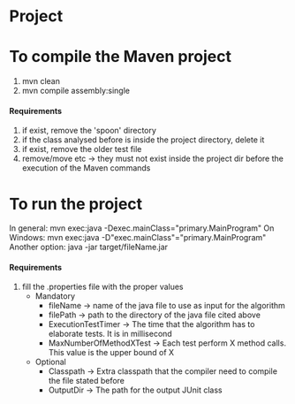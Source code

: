 # Project

# To compile the Maven project
1. mvn clean
2. mvn compile assembly:single
#### Requirements
1. if exist, remove the 'spoon' directory
2. if the class analysed before is inside the project directory, delete it
3. if exist, remove the older test file
4. remove/move etc -> they must not exist inside the project dir before the execution of the Maven commands

# To run the project
In general:	mvn exec:java -Dexec.mainClass="primary.MainProgram"
On Windows:	mvn exec:java -D"exec.mainClass"="primary.MainProgram"
Another option:	java -jar target/fileName.jar
#### Requirements
1. fill the .properties file with the proper values 
    - Mandatory 
        - fileName -> name of the java file to use as input for the algorithm
        - filePath -> path to the directory of the java file cited above
        - ExecutionTestTimer -> The time that the algorithm has to elaborate tests. It is in millisecond
        - MaxNumberOfMethodXTest -> Each test perform X method calls. This value is the upper bound of X
    - Optional
        - Classpath -> Extra classpath that the compiler need to compile the file stated before
        - OutputDir -> The path for the output JUnit class
